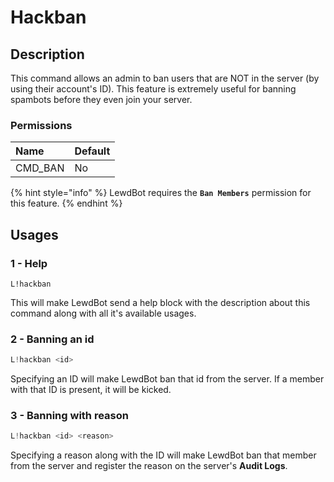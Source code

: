 # Hackban

## Description

This command allows an admin to ban users that are NOT in the server \(by using their account's ID\). This feature is extremely useful for banning spambots before they even join your server.

### Permissions

| Name | Default |
| :--- | :--- |
| CMD\_BAN | No |

{% hint style="info" %}
LewdBot requires the **`Ban Members`** permission for this feature.
{% endhint %}

## Usages

### 1 - Help

```text
L!hackban
```

This will make LewdBot send a help block with the description about this command along with all it's available usages.

### 2 - Banning an id

```java
L!hackban <id>
```

Specifying an ID will make LewdBot ban that id from the server. If a member with that ID is present, it will be kicked.

### 3 - Banning with reason

```java
L!hackban <id> <reason>
```

Specifying a reason along with the ID will make LewdBot ban that member from the server and register the reason on the server's **Audit Logs**.



